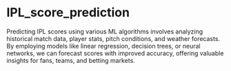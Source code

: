 # IPL_score_prediction
Predicting IPL scores using various ML algorithms involves analyzing historical match data, player stats, pitch conditions, and weather forecasts. By employing models like linear regression, decision trees, or neural networks, we can forecast scores with improved accuracy, offering valuable insights for fans, teams, and betting markets.
